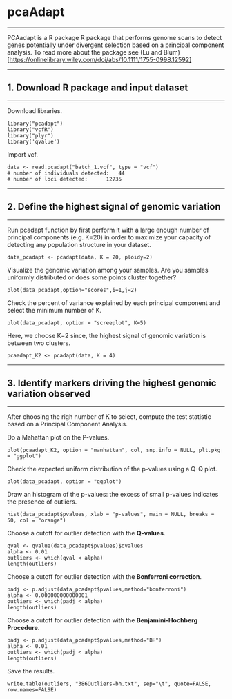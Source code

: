 # pcaAdapt

---

PCAadapt is a R package R package that performs genome scans to detect genes potentially under divergent selection based on a principal component analysis. To read more about the package see (Lu and Blum)[https://onlinelibrary.wiley.com/doi/abs/10.1111/1755-0998.12592]

---
## 1. Download R package and input dataset
---

Download libraries. 
```{r}
library("pcadapt") 
library("vcfR")
library("plyr")
library('qvalue')
```

Import vcf. 
```{r}
data <- read.pcadapt("batch_1.vcf", type = "vcf")
# number of individuals detected:	44
# number of loci detected:		12735
```

---
## 2. Define the highest signal of genomic variation
---

Run pcadapt function by first perform it with a large enough number of principal components (e.g. K=20) in order to maximize your capacity of detecting any population structure in your dataset.
```{r}
data_pcadapt <- pcadapt(data, K = 20, ploidy=2) 
```

Visualize the genomic variation among your samples. 
Are you samples uniformly distributed or does some points cluster together?
```{r}
plot(data_pcadapt,option="scores",i=1,j=2)
```

Check the percent of variance explained by each principal component and select the minimum number of K.
```{r}
plot(data_pcadapt, option = "screeplot", K=5)
```

Here, we choose K=2 since, the highest signal of genomic variation is between two clusters. 
```{r}
pcaadapt_K2 <- pcadapt(data, K = 4)
```

---
## 3. Identify markers driving the highest genomic variation observed
---

After choosing the righ number of K to select, compute the test statistic based on a Principal Component Analysis.

Do a Mahattan plot on the P-values.
```{r}
plot(pcaadapt_K2, option = "manhattan", col, snp.info = NULL, plt.pkg = "ggplot")
```

Check the expected uniform distribution of the p-values using a Q-Q plot.
```{r}
plot(data_pcadapt, option = "qqplot")
```

Draw an histogram of the p-values: the excess of small p-values indicates the presence of outliers.
```{r}
hist(data_pcadapt$pvalues, xlab = "p-values", main = NULL, breaks = 50, col = "orange")
```

Choose a cutoff for outlier detection with the **Q-values**.
```{r}
qval <- qvalue(data_pcadapt$pvalues)$qvalues
alpha <- 0.01
outliers <- which(qval < alpha)
length(outliers)
```

Choose a cutoff for outlier detection with the **Bonferroni correction**.
```{r}
padj <- p.adjust(data_pcadapt$pvalues,method="bonferroni")
alpha <- 0.000000000000001
outliers <- which(padj < alpha)
length(outliers)
```

Choose a cutoff for outlier detection with the **Benjamini-Hochberg Procedure**.
```{r}
padj <- p.adjust(data_pcadapt$pvalues,method="BH")
alpha <- 0.01
outliers <- which(padj < alpha)
length(outliers)
```
Save the results.
```{r}
write.table(outliers, "386Outliers-bh.txt", sep="\t", quote=FALSE, row.names=FALSE) 
```

